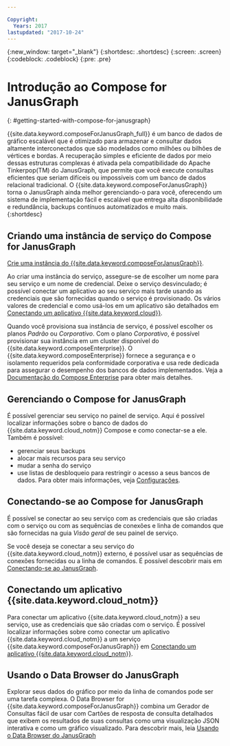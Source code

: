 ```yaml
---

Copyright:
  Years: 2017
lastupdated: "2017-10-24"
---
```


{:new_window: target="_blank"}
{:shortdesc: .shortdesc}
{:screen: .screen}
{:codeblock: .codeblock}
{:pre: .pre}

# Introdução ao Compose for JanusGraph
{: #getting-started-with-compose-for-janusgraph}

{{site.data.keyword.composeForJanusGraph_full}} é um banco de dados de gráfico escalável que é otimizado para armazenar e consultar dados altamente interconectados que são modelados como milhões ou bilhões de vértices e bordas. A recuperação simples e eficiente de dados por meio dessas estruturas complexas é ativada pela compatibilidade do Apache Tinkerpop(TM) do JanusGraph, que permite que você execute consultas eficientes que seriam difíceis ou impossíveis com um banco de dados relacional tradicional. O {{site.data.keyword.composeForJanusGraph}} torna o JanusGraph ainda melhor gerenciando-o para você, oferecendo um sistema de implementação fácil e escalável que entrega alta disponibilidade e redundância, backups contínuos automatizados e muito mais.
{:shortdesc}

## Criando uma instância de serviço do Compose for JanusGraph

[Crie uma instância do {{site.data.keyword.composeForJanusGraph}}](https://console.bluemix.net/catalog/services/compose-for-janusgraph/).

Ao criar uma instância do serviço, assegure-se de escolher um nome para seu
serviço e um nome de credencial. Deixe o serviço desvinculado; é possível conectar um
aplicativo ao seu serviço mais tarde usando as credenciais que são fornecidas quando o
serviço é provisionado. Os vários valores de credencial e como usá-los em um aplicativo são detalhados em [Conectando um aplicativo {{site.data.keyword.cloud}}](./connecting-bluemix-app.html).

Quando você provisiona sua instância de serviço, é possível escolher os planos *Padrão* ou *Corporativo*. Com o plano *Corporativo*, é possível provisionar sua instância em um cluster disponível do {{site.data.keyword.composeEnterprise}}. O {{site.data.keyword.composeEnterprise}} fornece a segurança e o isolamento requeridos pela conformidade corporativa e usa rede dedicada para assegurar o desempenho dos bancos de dados implementados. Veja a [Documentação do Compose Enterprise](../ComposeEnterprise/index.html) para obter mais detalhes.

## Gerenciando o Compose for JanusGraph

É possível gerenciar seu serviço no painel de serviço. Aqui é possível localizar informações sobre o banco de dados do {{site.data.keyword.cloud_notm}} Compose e como conectar-se a ele. Também é possível:
- gerenciar seus backups
- alocar mais recursos para seu serviço
- mudar a senha do serviço
- use listas de desbloqueio para restringir o acesso a seus bancos de dados. 
Para obter mais informações, veja [Configurações](./dashboard-settings.html).

## Conectando-se ao Compose for JanusGraph

É possível se conectar ao seu serviço com as credenciais que são criadas com o serviço ou com as sequências de conexões e linha de comandos que são fornecidas na guia *Visão geral* de seu painel de serviço.

Se você deseja se conectar a seu serviço do {{site.data.keyword.cloud_notm}} externo, é possível usar as sequências de conexões fornecidas ou a linha de comandos. É possível descobrir mais em [Conectando-se ao JanusGraph](./connecting-external.html).

## Conectando um aplicativo {{site.data.keyword.cloud_notm}}

Para conectar um aplicativo {{site.data.keyword.cloud_notm}} a seu serviço, use as credenciais que são criadas com o serviço. É possível localizar informações sobre como conectar um aplicativo {{site.data.keyword.cloud_notm}} a um serviço {{site.data.keyword.composeForJanusGraph}} em [Conectando um aplicativo {{site.data.keyword.cloud_notm}}](./connecting-bluemix-app.html).

## Usando o Data Browser do JanusGraph

Explorar seus dados do gráfico por meio da linha de comandos pode ser uma tarefa complexa. O Data Browser for {{site.data.keyword.composeForJanusGraph}} combina um Gerador de Consultas fácil de usar com Cartões de resposta de consulta detalhados que exibem os resultados de suas consultas como uma visualização JSON interativa e como um gráfico visualizado. Para descobrir mais, leia [Usando o Data Browser do JanusGraph](./data-browser.html)
